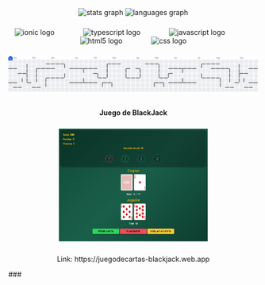 <div align="center">
  <img src="https://github-readme-stats.vercel.app/api?username=BryanJChuquimarca&hide_title=false&hide_rank=false&show_icons=true&include_all_commits=true&count_private=true&disable_animations=false&theme=dracula&locale=en&hide_border=false&order=1" height="150" alt="stats graph"  />
  <img src="https://github-readme-stats.vercel.app/api/top-langs?username=BryanJChuquimarca&locale=en&hide_title=false&layout=compact&card_width=320&langs_count=5&theme=dracula&hide_border=false&order=2" height="150" alt="languages graph"  />
</div>

###

<div align="center">
  <img src="https://cdn.jsdelivr.net/gh/devicons/devicon/icons/ionic/ionic-original.svg" height="40" alt="ionic logo"  />
  <img width="50" />
  <img src="https://cdn.jsdelivr.net/gh/devicons/devicon/icons/typescript/typescript-original.svg" height="40" alt="typescript logo"  />
  <img width="50" />
  <img src="https://cdn.jsdelivr.net/gh/devicons/devicon/icons/javascript/javascript-original.svg" height="40" alt="javascript logo"  />
  <img width="50" />
  <img src="https://cdn.jsdelivr.net/gh/devicons/devicon/icons/html5/html5-original.svg" height="40" alt="html5 logo"  />
  <img width="50" />
  <img src="https://cdn.jsdelivr.net/gh/devicons/devicon/icons/css3/css3-original.svg" height="40" alt="css logo"  />
</div>

###

<picture>
  <source media="(prefers-color-scheme: dark)" srcset="https://raw.githubusercontent.com/BryanJChuquimarca/BryanJChuquimarca/output/pacman-contribution-graph-dark.svg">
  <source media="(prefers-color-scheme: light)" srcset="https://raw.githubusercontent.com/BryanJChuquimarca/BryanJChuquimarca/output/pacman-contribution-graph.svg">
  <img alt="pacman contribution graph" src="https://raw.githubusercontent.com/BryanJChuquimarca/BryanJChuquimarca/output/pacman-contribution-graph.svg">
</picture>

###

<div align="center">
  <p><b>Juego de BlackJack</b></p>
  <a href="https://github.com/BryanJChuquimarca/BlackJack.git" target="_blank">
    <img src="./assets/projects/BlackJack.png" alt="Black Jack con api" style="margin:10px; width:300px;" />
  </a>
  <p>Link: https://juegodecartas-blackjack.web.app</p>
</div>
###

